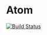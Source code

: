 # Atom

[![Build Status](https://travis-ci.org/one-more-minute/Atom.jl.svg?branch=master)](https://travis-ci.org/one-more-minute/Atom.jl)
